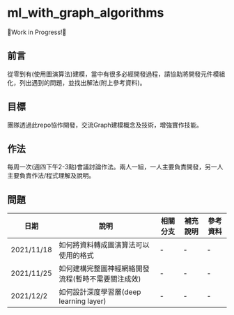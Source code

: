 # ml_with_graph_algorithms
🚧Work in Progress!🚧

## 前言
從零到有(使用圖演算法)建模，當中有很多必經開發過程，請協助將開發元件模組化，列出遇到的問題，並找出解法(附上參考資料)。

## 目標
團隊透過此repo協作開發，交流Graph建模概念及技術，增強實作技能。

## 作法
每周一次(週四下午2-3點)會議討論作法。兩人一組，一人主要負責開發，另一人主要負責作法/程式理解及說明。

## 問題

|日期|說明|相關分支|補充說明|參考資料|
|-|-|-|-|-|
|2021/11/18|如何將資料轉成圖演算法可以使用的格式|-|-|-|
|2021/11/25|如何建構完整圖神經網絡開發流程(暫時不需要關注成效)|-|-|-|
|2021/12/2|如何設計深度學習層(deep learning layer)|-|-|-|
